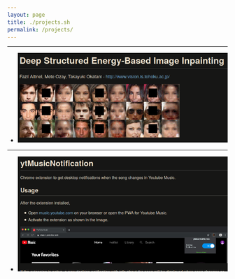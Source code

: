 ```yaml
---
layout: page
title: ./projects.sh
permalink: /projects/
---
```


---
- <a href="{{ site.baseurl }}{% link _proj/dseb.md %}" rel="Deep Structured Energy-Based Image Inpainting">![dseb](/images/projects/dseb/dseb_preview.png)</a>
---
- <a href="{{ site.baseurl }}{% link _proj/ytMusicNotification.md %}" rel="YouTube Music Notification">![ytMusicNotification](/images/projects/ytMusicNotification/ytmusicnotification-preview.png)</a>
